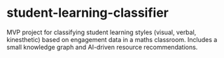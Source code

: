 # student-learning-classifier
MVP project for classifying student learning styles (visual, verbal, kinesthetic) based on engagement data in a maths classroom. Includes a small knowledge graph and AI-driven resource recommendations.
